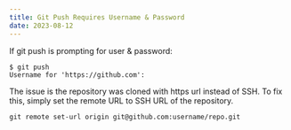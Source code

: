 ```yaml
---
title: Git Push Requires Username & Password
date: 2023-08-12
---
```


If git push is prompting for user & password:

```
$ git push
Username for 'https://github.com':
```
The issue is the repository was cloned with https url instead of SSH. To fix this, simply set the remote URL to SSH URL of the repository.

```
git remote set-url origin git@github.com:username/repo.git
```